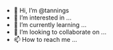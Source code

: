 - 👋 Hi, I’m @tannings
- 👀 I’m interested in ...
- 🌱 I’m currently learning ...
- 💞️ I’m looking to collaborate on ...
- 📫 How to reach me ...

<!---
tannings/tannings is a ✨ special ✨ repository because its `README.md` (this file) appears on your GitHub profile.
You can click the Preview link to take a look at your changes.
--->
